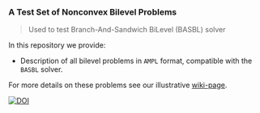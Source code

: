 ### A Test Set of Nonconvex Bilevel Problems 
> Used to test Branch-And-Sandwich BiLevel (BASBL) solver

In this repository we provide:
* Description of all bilevel problems in `AMPL` format, compatible with the `BASBL` solver.

For more details on these problems see our illustrative [wiki-page](https://github.com/basblsolver/test-problems/wiki).

[![DOI](https://zenodo.org/badge/19541/basblsolver/test-problems.svg)](https://zenodo.org/badge/latestdoi/19541/basblsolver/test-problems)
